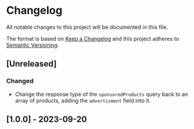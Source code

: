 # Changelog

All notable changes to this project will be documented in this file.

The format is based on [Keep a Changelog](http://keepachangelog.com/en/1.0.0/)
and this project adheres to [Semantic Versioning](http://semver.org/spec/v2.0.0.html).

## [Unreleased]

### Changed

- Change the response type of the `sponsoredProducts` query back to an array of products, adding the `advertisment` field into it.

## [1.0.0] - 2023-09-20

